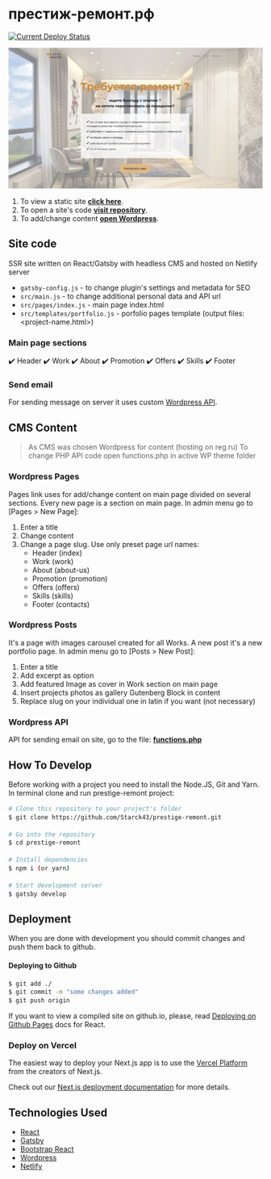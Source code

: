# престиж-ремонт.рф

[![Current Deploy Status](https://api.netlify.com/api/v1/badges/003a376c-79c6-4a0f-8137-c627e253d9c9/deploy-status)](https://app.netlify.com/sites/prestige-remont/deploys)

![](screenshot.jpg)

1. To view a static site **[click here](https://престиж-ремонт.рф/)**.
2. To open a site's code **[visit repository](https://github.com/Starck43/prestige-remont)**.
3. To add/change content **[open Wordpress](https://wp.престиж-ремонт.рф/wp-login)**.


## Site code

SSR site written on React/Gatsby with headless CMS and hosted on Netlify server

 - `gatsby-config.js` - to change plugin's settings and metadata for SEO
 - `src/main.js` - to change additional personal data and API url
 - `src/pages/index.js` - main page index.html
 - `src/templates/portfolio.js` - porfolio pages template (output files: <project-name.html>)

### Main page sections

✔️ Header
✔️ Work
✔️ About
✔️ Promotion
✔️ Offers
✔️ Skills
✔️ Footer

### Send email

For sending message on server it uses custom [Wordpress API](https://wp.престиж-ремонт.рф/wp-json/contact/v1/send).


## CMS Content

> As CMS was chosen Wordpress for content (hosting on reg.ru)
> To change PHP API code open functions.php in active WP theme folder

### Wordpress Pages

Pages link uses for add/change content on main page divided on several sections. Every new page is a section on main page.
In admin menu go to [Pages > New Page]:

1. Enter a title
2. Change content
3. Change a page slug. Use only preset page url names:
   - Header (index)
   - Work (work)
   - About (about-us)
   - Promotion (promotion)
   - Offers (offers)
   - Skills (skills)
   - Footer (contacts)

### Wordpress Posts

It's a page with images carousel created for all Works. A new post it's a new portfolio page.
In admin menu go to [Posts > New Post]:

1. Enter a title
2. Add excerpt as option
3. Add featured Image as cover in Work section on main page
4. Insert projects photos as gallery Gutenberg Block in content
5. Replace slug on your individual one in latin if you want (not necessary)

### Wordpress API

API for sending email on site, go to the file: **[functions.php](sftp://server184.hosting.reg.ru/var/www/u1352939/data/www/wp.xn----itbbcj1ahhckeini.xn--p1ai/wp-content/themes/twentytwentyone-child/functions.php)**


## How To Develop

Before working with a project you need to install the Node.JS, Git and Yarn.
In terminal clone and run prestige-remont project:

```bash
# Clone this repository to your project's folder
$ git clone https://github.com/Starck43/prestige-remont.git

# Go into the repository
$ cd prestige-remont

# Install dependencies
$ npm i (or yarn)

# Start development server
$ gatsby develop
```


## Deployment

When you are done with development you should commit changes and push them back to github.

#### Deploying to Github

```bash
$ git add ./
$ git commit -m "some changes added"
$ git push origin
```

If you want to view a compiled site on github.io, please, read [Deploying on Github Pages](https://create-react-app.dev/docs/deployment/#github-pages) docs for React.

### Deploy on Vercel

The easiest way to deploy your Next.js app is to use the [Vercel Platform](https://vercel.com/new?utm_medium=default-template&filter=next.js&utm_source=create-next-app&utm_campaign=create-next-app-readme) from the creators of Next.js.

Check out our [Next.js deployment documentation](https://nextjs.org/docs/deployment) for more details.

## Technologies Used

- [React](https://reactjs.org/)
- [Gatsby](https://www.gatsbyjs.com/)
- [Bootstrap React](https://react-bootstrap.github.io/)
- [Wordpress](https://wordpress.org/)
- [Netlify](https://www.netlify.com/)
